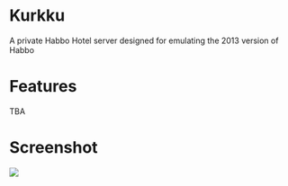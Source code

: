 # Kurkku
 A private Habbo Hotel server designed for emulating the 2013 version of Habbo
 
# Features

TBA
 
# Screenshot

![](https://i.imgur.com/2ZPphuR.png)
